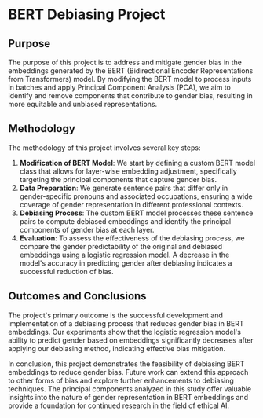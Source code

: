 # BERT Debiasing Project

## Purpose

The purpose of this project is to address and mitigate gender bias in the embeddings generated by the BERT (Bidirectional Encoder Representations from Transformers) model. By modifying the BERT model to process inputs in batches and apply Principal Component Analysis (PCA), we aim to identify and remove components that contribute to gender bias, resulting in more equitable and unbiased representations.

## Methodology

The methodology of this project involves several key steps:

1. **Modification of BERT Model**: We start by defining a custom BERT model class that allows for layer-wise embedding adjustment, specifically targeting the principal components that capture gender bias.
2. **Data Preparation**: We generate sentence pairs that differ only in gender-specific pronouns and associated occupations, ensuring a wide coverage of gender representation in different professional contexts.
3. **Debiasing Process**: The custom BERT model processes these sentence pairs to compute debiased embeddings and identify the principal components of gender bias at each layer.
4. **Evaluation**: To assess the effectiveness of the debiasing process, we compare the gender predictability of the original and debiased embeddings using a logistic regression model. A decrease in the model's accuracy in predicting gender after debiasing indicates a successful reduction of bias.

## Outcomes and Conclusions

The project's primary outcome is the successful development and implementation of a debiasing process that reduces gender bias in BERT embeddings. Our experiments show that the logistic regression model's ability to predict gender based on embeddings significantly decreases after applying our debiasing method, indicating effective bias mitigation.

In conclusion, this project demonstrates the feasibility of debiasing BERT embeddings to reduce gender bias. Future work can extend this approach to other forms of bias and explore further enhancements to debiasing techniques. The principal components analyzed in this study offer valuable insights into the nature of gender representation in BERT embeddings and provide a foundation for continued research in the field of ethical AI.

